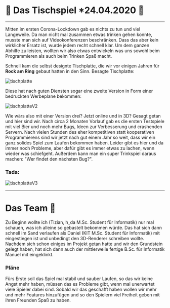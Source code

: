 # 🎉 Das Tischspiel *24.04.2020 🎉

---

Mitten im ersten Corona-Lockdown gab es nichts zu tun und viel Langeweile. Da man nicht mal zusammen etwas trinken
gehen konnte, musste man sich auf Videokonferenzen beschränken. Dass das aber kein wirklicher Ersatz ist,
wurde jedem recht schnell klar. Um dem ganzen Abhilfe zu leisten, wollten wir also etwas entwickeln was uns sowohl
beim Programmieren als auch beim Trinken Spaß macht.

Schnell kam die selbst designte Tischplatte, die wir vor einigen Jahren für **Rock am Ring** gebaut hatten in den Sinn.
Besagte Tischplatte:

<img src="https://tispyl.uber.space:41920/api/news/media/tischplatte.jpeg" alt="tischplatte" class="centered">

Diese hat nach guten Diensten sogar eine zweite Version in Form einer bedruckten Werbeplane bekommen:

<img src="https://tispyl.uber.space:41920/api/news/media/tischplatteV2.jpeg" alt="tischplatteV2">

Wie wärs also mit einer Version drei? Jetzt online und in 3D? Gesagt getan und hier sind wir. Nach circa 2 Monaten
Vorlauf gab es die ersten Testspiele mit viel Bier und noch mehr Bugs, Ideen zur Verbesserung und crashenden 
Servern. Nach vielen Stunden des eher kompetitiven statt kooperativen Programmierens sind wir jetzt nach gut
einem Jahr so weit, dass wir ein ganz solides Spiel zum Laufen bekommen haben. Leider gibt es hier und da immer noch
Probleme, aber dafür gibt es immer etwas zu lachen, wenn wieder was schiefgeht. Außerdem kann man ein super Trinkspiel
daraus machen: "Wer findet den nächsten Bug?".

### Tada:
<img src="https://tispyl.uber.space:41920/api/news/media/tischplatteV3.png" alt="tischplatteV3">

---

# Das Team 🍻
Zu Beginn wollte ich (Tizian, h_da M.Sc. Student für Informatik) nur mal schauen, was ich alleine so gebastelt
bekommen würde. Das hat sich dann schnell im Sand verlaufen als Daniel (KIT M.Sc. Student für Informatik) 
mit eingestiegen ist und unbedingt den 3D-Renderer schreiben wollte. Nachdem sich schon einiges im Projekt getan 
hatte und wir den Grundstein gelegt haben, hat sich dann auch der mittlerweile fertige B.Sc. für Informatik 
Manuel mit eingeklinkt.

### Pläne
Fürs Erste soll das Spiel mal stabil und sauber Laufen, so das wir keine Angst mehr haben, müssen das es Probleme gibt, wenn
mal unerwartet viele Spieler dabei sind. Sobald wir das geschafft haben wollen wir mehr und mehr Features hinzufügen und so
den Spielern viel Freiheit geben mit ihren Freunden Spaß zu haben.




